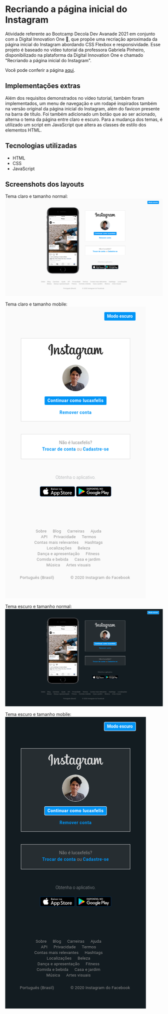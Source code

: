 # Recriando a página inicial do Instagram

Atividade referente ao Bootcamp Decola Dev Avanade 2021 em conjunto com a Digital Innovation One :rocket:, que propõe uma recriação aproximada da página inicial do Instagram abordando CSS Flexbox e responsividade. Esse projeto é baseado no vídeo tutorial da professora Gabriela Pinheiro, disponibilizado na plataforma da Digital Innovation One e chamado "Recriando a página inicial do Instagram".

Você pode conferir a página [aqui](https://lucaxfelis.github.io/pagina-inicial-instagram/).

## Implementações extras

Além dos requisitos demonstrados no vídeo tutorial, também foram implementados, um menu de navegação e um rodapé inspirados também na versão original da página inicial do Instagram, além do favicon presente na barra de título. Foi também adicionado um botão que ao ser acionado, alterna o tema da página entre claro e escuro. Para a mudança dos temas, é utilizado um script em JavaScript que altera as classes de estilo dos elementos HTML.

## Tecnologias utilizadas

* HTML
* CSS
* JavaScript

## Screenshots dos layouts
Tema claro e tamanho normal:
![tema claro e tamanho normal](./img/full-layout.png)

Tema claro e tamanho mobile:
![tema claro e tamanho mobile](./img/mobile-layout.png)

Tema escuro e tamanho normal:
![tema escuro e tamanho normal](./img/full-layout-dark.png)

Tema escuro e tamanho mobile:
![tema escuro e tamanho mobile](./img/mobile-layout-dark.png)
